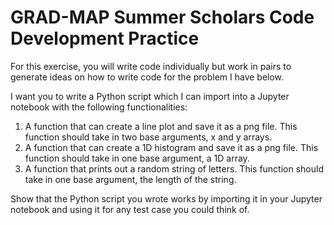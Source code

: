 # GRAD-MAP Summer Scholars Code Development Practice

For this exercise, you will write code individually but work in pairs to generate ideas on how to write code for the problem I have below.

I want you to write a Python script which I can import into a Jupyter notebook with the following functionalities:

1. A function that can create a line plot and save it as a png file. This function should take in two base arguments, x and y arrays.
2. A function that can create a 1D histogram and save it as a png file. This function should take in one base argument, a 1D array.
3. A function that prints out a random string of letters. This function should take in one base argument, the length of the string.

Show that the Python script you wrote works by importing it in your Jupyter notebook and using it for any test case you could think of.
